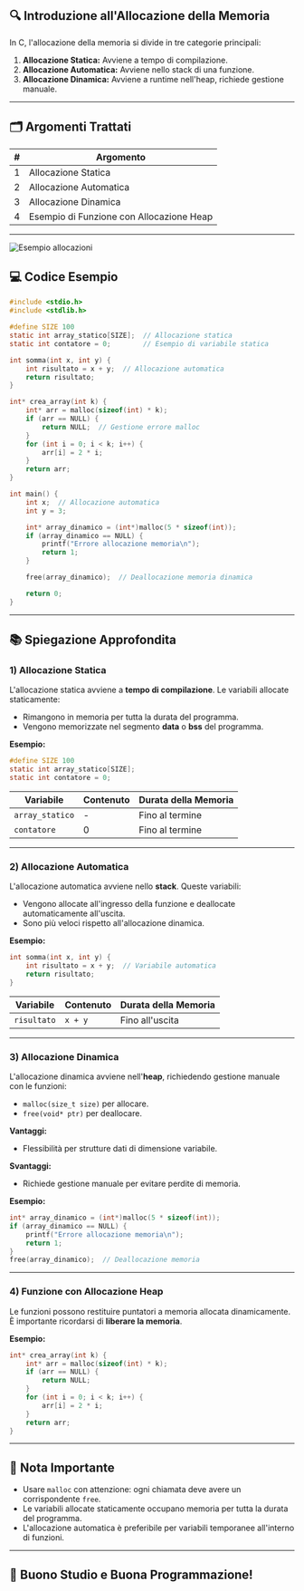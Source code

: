 
## 🔍 **Introduzione all'Allocazione della Memoria**

In C, l'allocazione della memoria si divide in tre categorie principali:

1. **Allocazione Statica:** Avviene a tempo di compilazione.  
2. **Allocazione Automatica:** Avviene nello stack di una funzione.  
3. **Allocazione Dinamica:** Avviene a runtime nell'heap, richiede gestione manuale.

---

## 🗂️ **Argomenti Trattati**

| **#** | **Argomento**                            |
|-------|------------------------------------------|
| 1     | Allocazione Statica                      |
| 2     | Allocazione Automatica                   |
| 3     | Allocazione Dinamica                     |
| 4     | Esempio di Funzione con Allocazione Heap |

---
![Esempio allocazioni](allocazione.png)
## 💻 **Codice Esempio**
```c
#include <stdio.h>
#include <stdlib.h>

#define SIZE 100
static int array_statico[SIZE];  // Allocazione statica
static int contatore = 0;        // Esempio di variabile statica

int somma(int x, int y) {
    int risultato = x + y;  // Allocazione automatica
    return risultato;
}

int* crea_array(int k) {
    int* arr = malloc(sizeof(int) * k);
    if (arr == NULL) {
        return NULL;  // Gestione errore malloc
    }
    for (int i = 0; i < k; i++) {
        arr[i] = 2 * i;
    }
    return arr;
}

int main() {
    int x;  // Allocazione automatica
    int y = 3;

    int* array_dinamico = (int*)malloc(5 * sizeof(int));
    if (array_dinamico == NULL) {
        printf("Errore allocazione memoria\n");
        return 1;
    }

    free(array_dinamico);  // Deallocazione memoria dinamica

    return 0;
}
```

---

## 📚 **Spiegazione Approfondita**

### **1) Allocazione Statica**
L'allocazione statica avviene a **tempo di compilazione**. Le variabili allocate staticamente:

- Rimangono in memoria per tutta la durata del programma.
- Vengono memorizzate nel segmento **data** o **bss** del programma.

**Esempio:**
```c
#define SIZE 100
static int array_statico[SIZE];
static int contatore = 0;
```

| Variabile       | Contenuto | Durata della Memoria |
|-----------------|-----------|----------------------|
| `array_statico` | -         | Fino al termine     |
| `contatore`     | 0         | Fino al termine     |

---

### **2) Allocazione Automatica**
L'allocazione automatica avviene nello **stack**. Queste variabili:

- Vengono allocate all'ingresso della funzione e deallocate automaticamente all'uscita.
- Sono più veloci rispetto all'allocazione dinamica.

**Esempio:**
```c
int somma(int x, int y) {
    int risultato = x + y;  // Variabile automatica
    return risultato;
}
```

| Variabile  | Contenuto   | Durata della Memoria |
|------------|-------------|----------------------|
| `risultato`| `x + y`     | Fino all'uscita      |

---

### **3) Allocazione Dinamica**
L'allocazione dinamica avviene nell'**heap**, richiedendo gestione manuale con le funzioni:

- `malloc(size_t size)` per allocare.
- `free(void* ptr)` per deallocare.

**Vantaggi:**
- Flessibilità per strutture dati di dimensione variabile.

**Svantaggi:**
- Richiede gestione manuale per evitare perdite di memoria.

**Esempio:**
```c
int* array_dinamico = (int*)malloc(5 * sizeof(int));
if (array_dinamico == NULL) {
    printf("Errore allocazione memoria\n");
    return 1;
}
free(array_dinamico);  // Deallocazione memoria
```

---

### **4) Funzione con Allocazione Heap**

Le funzioni possono restituire puntatori a memoria allocata dinamicamente. È importante ricordarsi di **liberare la memoria**.

**Esempio:**
```c
int* crea_array(int k) {
    int* arr = malloc(sizeof(int) * k);
    if (arr == NULL) {
        return NULL;
    }
    for (int i = 0; i < k; i++) {
        arr[i] = 2 * i;
    }
    return arr;
}
```

---

## 📝 **Nota Importante**
- Usare `malloc` con attenzione: ogni chiamata deve avere un corrispondente `free`.
- Le variabili allocate staticamente occupano memoria per tutta la durata del programma.
- L'allocazione automatica è preferibile per variabili temporanee all'interno di funzioni.

---

## 🚀 **Buono Studio e Buona Programmazione!**
